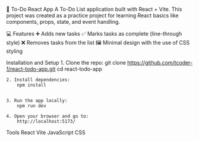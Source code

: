 📝 To-Do React App
    A To-Do List application built with React + Vite.
    This project was created as a practice project for learning React basics like components, props, state, and event handling.

💻 Features
    ➕ Adds new tasks
    ✅ Marks tasks as complete (line-through style)
    ❌ Removes tasks from the list
    🖼️ Minimal design with the use of CSS styling  

Installation and Setup
    1. Clone the repo:
        git clone https://github.com/tcoder-1/react-todo-app.git
        cd react-todo-app   

    2. Install dependencies:
        npm install


    3. Run the app locally:
        npm run dev

    4. Open your browser and go to:
        http://localhost:5173/

Tools
    React
    Vite
    JavaScript
    CSS